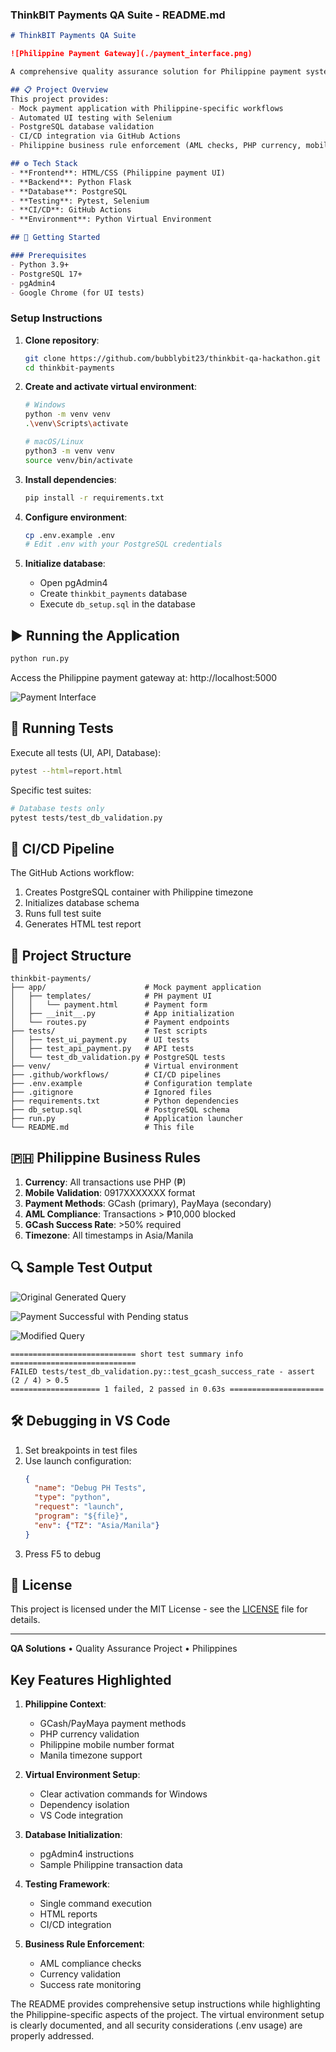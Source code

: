 ### **ThinkBIT Payments QA Suite - README.md**

```markdown
# ThinkBIT Payments QA Suite

![Philippine Payment Gateway](./payment_interface.png)

A comprehensive quality assurance solution for Philippine payment systems, featuring automated testing for GCash and PayMaya transactions with PostgreSQL backend.

## 📋 Project Overview
This project provides:
- Mock payment application with Philippine-specific workflows
- Automated UI testing with Selenium
- PostgreSQL database validation
- CI/CD integration via GitHub Actions
- Philippine business rule enforcement (AML checks, PHP currency, mobile validation)

## ⚙️ Tech Stack
- **Frontend**: HTML/CSS (Philippine payment UI)
- **Backend**: Python Flask
- **Database**: PostgreSQL
- **Testing**: Pytest, Selenium
- **CI/CD**: GitHub Actions
- **Environment**: Python Virtual Environment

## 🚀 Getting Started

### Prerequisites
- Python 3.9+
- PostgreSQL 17+
- pgAdmin4
- Google Chrome (for UI tests)
```

### Setup Instructions

1. **Clone repository**:
   ```bash
   git clone https://github.com/bubblybit23/thinkbit-qa-hackathon.git
   cd thinkbit-payments
   ```

2. **Create and activate virtual environment**:
   ```bash
   # Windows
   python -m venv venv
   .\venv\Scripts\activate

   # macOS/Linux
   python3 -m venv venv
   source venv/bin/activate
   ```

3. **Install dependencies**:
   ```bash
   pip install -r requirements.txt
   ```

4. **Configure environment**:
   ```bash
   cp .env.example .env
   # Edit .env with your PostgreSQL credentials
   ```

5. **Initialize database**:
   - Open pgAdmin4
   - Create `thinkbit_payments` database
   - Execute `db_setup.sql` in the database

## ▶️ Running the Application
```bash
python run.py
```
Access the Philippine payment gateway at: http://localhost:5000

![Payment Interface](./payment_interface.png)

## 🧪 Running Tests
Execute all tests (UI, API, Database):
```bash
pytest --html=report.html
```

Specific test suites:
```bash
# Database tests only
pytest tests/test_db_validation.py

```

## 🔄 CI/CD Pipeline
The GitHub Actions workflow:
1. Creates PostgreSQL container with Philippine timezone
2. Initializes database schema
3. Runs full test suite
4. Generates HTML test report


## 📁 Project Structure
```
thinkbit-payments/
├── app/                      # Mock payment application
│   ├── templates/            # PH payment UI
│   │   └── payment.html      # Payment form
│   ├── __init__.py           # App initialization
│   └── routes.py             # Payment endpoints
├── tests/                    # Test scripts
│   ├── test_ui_payment.py    # UI tests
│   ├── test_api_payment.py   # API tests
│   └── test_db_validation.py # PostgreSQL tests
├── venv/                     # Virtual environment
├── .github/workflows/        # CI/CD pipelines
├── .env.example              # Configuration template
├── .gitignore                # Ignored files
├── requirements.txt          # Python dependencies
├── db_setup.sql              # PostgreSQL schema
├── run.py                    # Application launcher
└── README.md                 # This file
```

## 🇵🇭 Philippine Business Rules
1. **Currency**: All transactions use PHP (₱)
2. **Mobile Validation**: 0917XXXXXXX format
3. **Payment Methods**: GCash (primary), PayMaya (secondary)
4. **AML Compliance**: Transactions > ₱10,000 blocked
5. **GCash Success Rate**: >50% required
6. **Timezone**: All timestamps in Asia/Manila

## 🔍 Sample Test Output
![Original Generated Query](./orig_result_query.png)

![Payment Successful with Pending status](./payment_successful.png)

![Modified Query](./modified_result_query.png)


```text
============================ short test summary info ============================
FAILED tests/test_db_validation.py::test_gcash_success_rate - assert (2 / 4) > 0.5
==================== 1 failed, 2 passed in 0.63s =====================
```

## 🛠️ Debugging in VS Code
1. Set breakpoints in test files
2. Use launch configuration:
   ```json
   {
     "name": "Debug PH Tests",
     "type": "python",
     "request": "launch",
     "program": "${file}",
     "env": {"TZ": "Asia/Manila"}
   }
   ```
3. Press F5 to debug

## 📜 License
This project is licensed under the MIT License - see the [LICENSE](LICENSE) file for details.

---
**QA Solutions** • Quality Assurance Project • Philippines


## Key Features Highlighted
1. **Philippine Context**:
   - GCash/PayMaya payment methods
   - PHP currency validation
   - Philippine mobile number format
   - Manila timezone support

2. **Virtual Environment Setup**:
   - Clear activation commands for Windows
   - Dependency isolation
   - VS Code integration

3. **Database Initialization**:
   - pgAdmin4 instructions
   - Sample Philippine transaction data

4. **Testing Framework**:
   - Single command execution
   - HTML reports
   - CI/CD integration

5. **Business Rule Enforcement**:
   - AML compliance checks
   - Currency validation
   - Success rate monitoring

The README provides comprehensive setup instructions while highlighting the Philippine-specific aspects of the project. The virtual environment setup is clearly documented, and all security considerations (.env usage) are properly addressed.
```